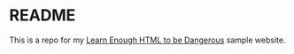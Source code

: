 # README

This is a repo for my [Learn Enough HTML to be Dangerous](https://www.learnenough.com/html-tutorial) sample website.
